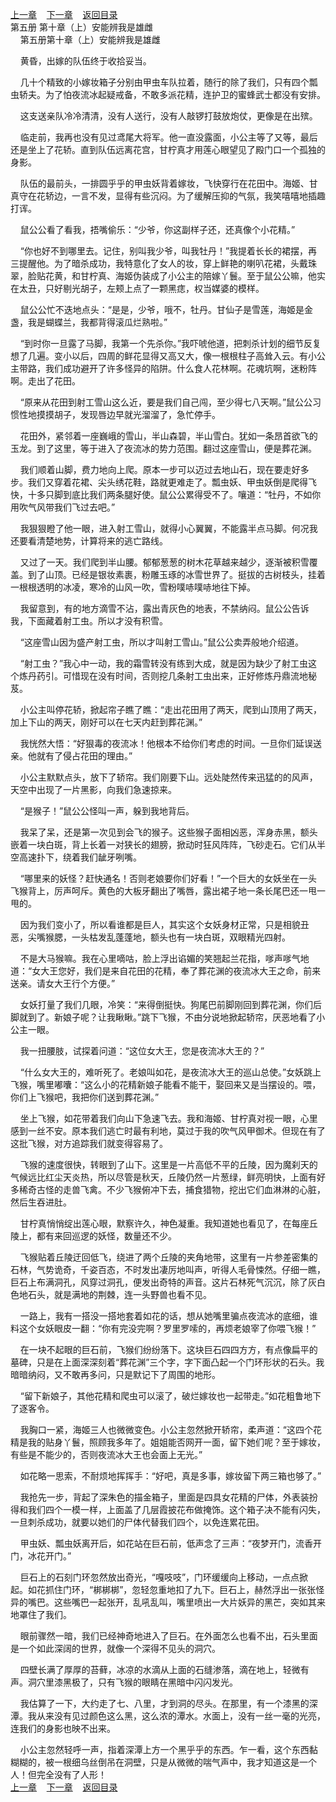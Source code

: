 
[上一章](https://github.com/xiaominghe2014/spider_book/blob/master/book/知北游/第96章.md)&nbsp;&nbsp;&nbsp;&nbsp;[下一章](https://github.com/xiaominghe2014/spider_book/blob/master/book/知北游/第98章.md)&nbsp;&nbsp;&nbsp;&nbsp;[返回目录](https://github.com/xiaominghe2014/spider_book/blob/master/book/知北游/README.md)
<br /> 第五册 第十章（上）安能辨我是雄雌<br />
        第五册第十章（上）安能辨我是雄雌

    黄昏，出嫁的队伍终于收拾妥当。

    几十个精致的小嫁妆箱子分别由甲虫车队拉着，随行的除了我们，只有四个瓢虫轿夫。为了怕夜流冰起疑戒备，不敢多派花精，连护卫的蜜蜂武士都没有安排。

    这支送亲队冷冷清清，没有人送行，没有人敲锣打鼓放炮仗，更像是在出殡。

    临走前，我再也没有见过鸢尾大将军。他一直没露面，小公主等了又等，最后还是坐上了花轿。直到队伍远离花宫，甘柠真才用莲心眼望见了殿门口一个孤独的身影。

    队伍的最前头，一排圆乎乎的甲虫妖背着嫁妆，飞快穿行在花田中。海姬、甘真守在花轿边，一言不发，显得有些沉闷。为了缓解压抑的气氛，我笑嘻嘻地插趣打诨。

    鼠公公看了看我，捂嘴偷乐：“少爷，你这副样子还，还真像个小花精。”

    “你也好不到哪里去。记住，别叫我少爷，叫我牡丹！”我提着长长的裙摆，再三提醒他。为了暗杀成功，我特意化了女人的妆，穿上鲜艳的喇叭花裙，头戴珠翠，脸贴花黄，和甘柠真、海姬伪装成了小公主的陪嫁丫鬟。至于鼠公公嘛，他实在太丑，只好剔光胡子，左颊上点了一颗黑痣，权当媒婆的模样。

    鼠公公忙不迭地点头：“是是，少爷，哦不，牡丹。甘仙子是雪莲，海姬是金盏，我是蝴蝶兰，我都背得滚瓜烂熟啦。”

    “到时你一旦露了马脚，我第一个先杀你。”我吓唬他道，把刺杀计划的细节反复想了几遍。变小以后，四周的鲜花显得又高又大，像一根根柱子高耸入云。有小公主带路，我们成功避开了许多怪异的陷阱。什么食人花林啊。花魂坑啊，迷粉阵啊。走出了花田。

    “原来从花田到射工雪山这么近，要是我们自己闯，至少得七八天啊。”鼠公公习惯性地摸摸胡子，发现唇边早就光溜溜了，急忙停手。

    花田外，紧邻着一座巍峨的雪山，半山森碧，半山雪白。犹如一条昂首欲飞的玉龙。到了这里，等于进入了夜流冰的势力范围。翻过这座雪山，便是葬花渊。

    我们顺着山脚，费力地向上爬。原本一步可以迈过去地山石，现在要走好多步。我们又穿着花裙、尖头绣花鞋，路就更难走了。瓢虫妖、甲虫妖倒是爬得飞快，十多只脚到底比我们两条腿好使。鼠公公累得受不了。嚷道：“牡丹，不如你用吹气风带我们飞过去吧。”

    我狠狠瞪了他一眼，进入射工雪山，就得小心翼翼，不能露半点马脚。何况我还要看清楚地势，计算将来的逃亡路线。

    又过了一天。我们爬到半山腰。郁郁葱葱的树木花草越来越少，逐渐被积雪覆盖。到了山顶。已经是银妆素裹，粉雕玉琢的冰雪世界了。挺拔的古树枝头，挂着一根根透明的冰凌，寒冷的山风一吹，雪粉噗哧噗哧地往下掉。

    我留意到，有的地方滴雪不沾，露出青灰色的地表，不禁纳闷。鼠公公告诉我，下面藏着射工虫。所以才没有积雪。

    “这座雪山因为盛产射工虫，所以才叫射工雪山。”鼠公公卖弄般地介绍道。

    “射工虫？”我心中一动，我的霜雪转没有练到大成，就是因为缺少了射工虫这个炼丹药引。可惜现在没有时间，否则挖几条射工虫出来，正好修炼丹鼎流地秘芨。

    小公主叫停花轿，掀起帘子瞧了瞧：“走出花田用了两天，爬到山顶用了两天，加上下山的两天，刚好可以在七天内赶到葬花渊。”

    我恍然大悟：“好狠毒的夜流冰！他根本不给你们考虑的时间。一旦你们延误送亲。他就有了侵占花田的理由。”

    小公主默默点头，放下了轿帘。我们刚要下山。远处陡然传来迅猛的的风声，天空中出现了一片黑影，向我们急速掠来。

    “是猴子！”鼠公公怪叫一声，躲到我地背后。

    我呆了呆，还是第一次见到会飞的猴子。这些猴子面相凶恶，浑身赤黑，额头嵌着一块白斑，背上长着一对狭长的翅膀，掀动时狂风阵阵，飞砂走石。它们从半空高速扑下，绕着我们龇牙咧嘴。

    “哪里来的妖怪？赶快通名！否则老娘要你们好看！”一个巨大的女妖坐在一头飞猴背上，厉声呵斥。黄色的大板牙翻出了嘴唇，露出裙子地一条长尾巴还一甩一甩的。

    因为我们变小了，所以看谁都是巨人，其实这个女妖身材正常，只是相貌丑恶，尖嘴猴腮，一头枯发乱蓬蓬地，额头也有一块白斑，双眼精光四射。

    不是大马猴嘛。我在心里嘀咕，脸上浮出谄媚的笑翘起兰花指，嗲声嗲气地道：“女大王您好，我们是来自花田的花精，奉了葬花渊的夜流冰大王之命，前来送亲。请女大王行个方便。”

    女妖打量了我们几眼，冷笑：“来得倒挺快。狗尾巴前脚刚回到葬花渊，你们后脚就到了。新娘子呢？让我瞅瞅。”跳下飞猴，不由分说地掀起轿帘，厌恶地看了小公主一眼。

    我一扭腰肢，试探着问道：“这位女大王，您是夜流冰大王的？”

    “什么女大王的，难听死了。老娘叫如花，是夜流冰大王的巡山总使。”女妖跳上飞猴，嘴里嘟囔：“这么小的花精新娘子能看不能干，娶回来又是当摆设的。喂，你们上飞猴吧，我把你们送到葬花渊。”

    坐上飞猴，如花带着我们向山下急速飞去。我和海姬、甘柠真对视一眼，心里感到一丝不安。原本我们逃亡时最有利地，莫过于我的吹气风甲御术。但现在有了这批飞猴，对方追踪我们就变得容易了。

    飞猴的速度很快，转眼到了山下。这里是一片高低不平的丘陵，因为魔刹天的气候远比红尘天炎热，所以尽管是秋天，丘陵仍然一片葱绿，鲜亮明快，上面有好多稀奇古怪的走兽飞禽。不少飞猴俯冲下去，捕食猎物，挖出它们血淋淋的心脏，然后生吞进肚。

    甘柠真悄悄绽出莲心眼，默察许久，神色凝重。我知道她也看见了，在每座丘陵上，都有来回巡逻的妖怪，数量还不少。

    飞猴贴着丘陵迂回低飞，绕进了两个丘陵的夹角地带，这里有一片参差密集的石林，气势诡奇，千姿百态，不时发出凄厉地叫声，听得人毛骨悚然。仔细一瞧，巨石上布满洞孔，风穿过洞孔，便发出奇特的声音。这片石林死气沉沉，除了灰白色地石头，就是满地的荆棘，连一头野兽也看不见。

    一路上，我有一搭没一搭地套着如花的话，想从她嘴里骗点夜流冰的底细，谁料这个女妖眼皮一翻：“你有完没完啊？罗里罗嗦的，再烦老娘宰了你喂飞猴！”

    在一块不起眼的巨石前，飞猴们纷纷落下。这块巨石四四方方，有点像扁平的墓碑，只是在上面深深刻着“葬花渊”三个字，字下面凸起一个门环形状的石头。我暗暗纳闷，又不敢再多问，只是默记下了周围的地形。

    “留下新娘子，其他花精和爬虫可以滚了，破烂嫁妆也一起带走。”如花粗鲁地下了逐客令。

    我胸口一紧，海姬三人也微微变色。小公主忽然掀开轿帘，柔声道：“这四个花精是我的贴身丫鬟，照顾我多年了。姐姐能否网开一面，留下她们呢？至于嫁妆，有些是不能少的，否则夜流冰大王也会面上无光。”

    如花略一思索，不耐烦地挥挥手：“好吧，真是多事，嫁妆留下两三箱也够了。”

    我抢先一步，背起了深朱色的描金箱子，里面是四具女花精的尸体，外表装扮得和我们四个一模一样，上面盖了几层霞披花布做掩饰。这个箱子决不能有闪失，一旦刺杀成功，就要以她们的尸体代替我们四个，以免连累花田。

    甲虫妖、瓢虫妖离开后，如花站在巨石前，低声念了三声：“夜梦开门，流香开门，冰花开门。”

    巨石上的石刻门环忽然放出奇光，“嘎吱吱”，门环缓缓向上移动，一点点掀起。如花抓住门环，“梆梆梆”，忽轻忽重地扣了九下。巨石上，赫然浮出一张张怪异的嘴巴。这些嘴巴一起张开，乱吼乱叫，嘴里喷出一大片妖异的黑芒，突如其来地罩住了我们。

    眼前骤然一暗，我们已经神奇地进入了巨石。在外面怎么也看不出，石头里面是一个如此深阔的世界，就像一个深得不见头的洞穴。

    四壁长满了厚厚的苔藓，冰凉的水滴从上面的石缝渗落，滴在地上，轻微有声。洞穴里漆黑极了，只有飞猴的眼睛在黑暗中闪闪发光。

    我估算了一下，大约走了七、八里，才到洞的尽头。在那里，有一个漆黑的深潭。我从来没有见过颜色这么黑，这么浓的潭水。水面上，没有一丝一毫的光亮，连我们的身影也映不出来。

    小公主忽然轻呼一声，指着深潭上方一个黑乎乎的东西。乍一看，这个东西黏糊糊的，被一根细乌丝倒吊在洞壁，只是从微微的喘气声中，我才知道这是一个人！但完全没有了人形！
  <br />
[上一章](https://github.com/xiaominghe2014/spider_book/blob/master/book/知北游/第96章.md)&nbsp;&nbsp;&nbsp;&nbsp;[下一章](https://github.com/xiaominghe2014/spider_book/blob/master/book/知北游/第98章.md)&nbsp;&nbsp;&nbsp;&nbsp;[返回目录](https://github.com/xiaominghe2014/spider_book/blob/master/book/知北游/README.md)
